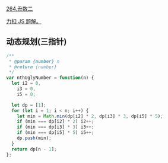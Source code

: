 [264.丑数二](https://leetcode-cn.com/problems/ugly-number-ii/submissions/)

[力扣 JS 题解。](https://github.com/GuYueJiaJie/blog/blob/master/%E7%AE%97%E6%B3%95%E4%B8%8E%E6%95%B0%E6%8D%AE%E7%BB%93%E6%9E%84/README.md)

## 动态规划(三指针)

```javascript
/**
 * @param {number} n
 * @return {number}
 */
var nthUglyNumber = function(n) {
  let i2 = 0,
    i3 = 0,
    i5 = 0;

  let dp = [1];
  for (let i = 1; i < n; i++) {
    let min = Math.min(dp[i2] * 2, dp[i3] * 3, dp[i5] * 5);
    if (min === dp[i2] * 2) i2++;
    if (min === dp[i3] * 3) i3++;
    if (min === dp[i5] * 5) i5++;
    dp.push(min);
  }
  return dp[n - 1];
};
```
